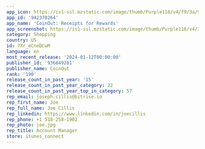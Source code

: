 ```yaml
---
app_icon: https://is1-ssl.mzstatic.com/image/thumb/Purple116/v4/f9/3a/90/f93a90e1-cbef-d765-aaa4-f02bfd49c15f/AppIcon-0-1x_U007emarketing-0-7-0-sRGB-85-220.png/1024x1024bb.png
app_id: '942370264'
app_name: 'CoinOut: Receipts for Rewards'
app_screenshot: https://is1-ssl.mzstatic.com/image/thumb/Purple116/v4/34/3a/10/343a1087-e318-2fe1-a813-ee95c9fb9550/f47896ec-92a8-49bd-8cc0-7840c01765b2_V2_CO_Screenshots-2023_6.5_01.jpg/1284x2778bb.png
category: Shopping
country: US
id: 7Xr_eCneDCwM
language: en
most_recent_release: '2024-01-12T00:00:00'
publisher_id: '936849281'
publisher_name: CoinOut
rank: '190'
release_count_in_past_year: '15'
release_count_in_past_year_category: 22
release_count_in_past_year_top_in_category: 57
rep_email: joseph.cillis@bitrise.io
rep_first_name: Joe
rep_full_name: Joe Cillis
rep_linkedin: https://www.linkedin.com/in/joecillis
rep_phone: +1 518-258-1902
rep_photo: joe.jpg
rep_title: Account Manager
store: itunes_connect
---
```

